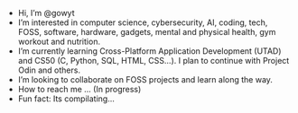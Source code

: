 - Hi, I’m @gowyt
- I’m interested in computer science, cybersecurity, AI, coding, tech, FOSS, software, hardware, gadgets, mental and physical health, gym workout and nutrition.
- I’m currently learning Cross-Platform Application Development (UTAD) and CS50 (C, Python, SQL, HTML, CSS...).
  I plan to continue with Project Odin and others.
- I’m looking to collaborate on FOSS projects and learn along the way.
- How to reach me ... (In progress)
- Fun fact: Its compilating...

<!---
gowyt/gowyt is a ✨ special ✨ repository because its `README.md` (this file) appears on your GitHub profile.
You can click the Preview link to take a look at your changes.
--->
